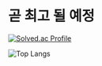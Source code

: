 # 곧 최고 될 예정

[![Solved.ac Profile](http://mazassumnida.wtf/api/generate_badge?boj=jik0601)](https://solved.ac/jik0601)

![Top Langs](http://github-readme-stats.vercel.app/api/top-langs/?username=HoeSeong123&layout=compact&theme=merko)

<!--
HoeSeong123/HoeSeong123 is a ✨ special ✨ repository because its README.md (this file) appears on your GitHub profile.

Here are some ideas to get you started:

- 🔭 I’m currently working on ...
- 🌱 I’m currently learning ...
- 👯 I’m looking to collaborate on ...
- 🤔 I’m looking for help with ...
- 💬 Ask me about ...
- 📫 How to reach me: ...
- 😄 Pronouns: ...
- ⚡ Fun fact: ...
-->
